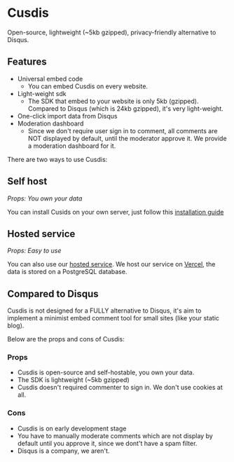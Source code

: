 # Cusdis

Open-source, lightweight (~5kb gzipped), privacy-friendly alternative to Disqus.


## Features

- Universal embed code
  - You can embed Cusdis on every website.
- Light-weight sdk
  - The SDK that embed to your website is only 5kb (gzipped). Compared to Disqus (which is 24kb gzipped), it's very light-weight.
- One-click import data from Disqus
- Moderation dashboard
  - Since we don't require user sign in to comment, all comments are NOT displayed by default, until the moderator approve it. We provide a moderation dashboard for it.

There are two ways to use Cusdis:

## Self host

_Props: You own your data_

You can install Cusids on your own server, just follow this [installation guide](/self-host/installation.md)

## Hosted service

_Props: Easy to use_

You can also use our [hosted service](https://cusdis.com/dashboard). We host our service on [Vercel](https://vercel.com), the data is stored on a PostgreSQL database.

## Compared to Disqus

Cusdis is not designed for a FULLY alternative to Disqus, it's aim to implement a minimist embed comment tool for small sites (like your static blog). 

Below are the props and cons of Cusdis:

### Props

- Cusdis is open-source and self-hostable, you own your data.
- The SDK is lightweight (~5kb gzipped)
- Cusdis doesn't required commenter to sign in. We don't use cookies at all.

### Cons

- Cusdis is on early development stage
- You have to manually moderate comments which are not display by default until you approve it, since we dont't have a spam filter.
- Disqus is a company, we aren't.
